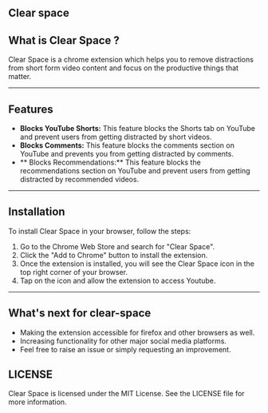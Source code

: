 ## Clear space

## What is Clear Space ? 

Clear Space is a chrome extension which helps you to remove distractions from short form video content and focus on the productive things that matter. 

---

## Features

- **Blocks YouTube Shorts:**
 This feature blocks the Shorts tab on YouTube and prevent users from getting distracted by short videos.
- **Blocks Comments:**
 This feature blocks the comments section on YouTube and prevents you from getting distracted by comments.
- ** Blocks Recommendations:**
 This feature blocks the recommendations section on YouTube and prevent users from getting distracted by recommended videos.

---

## Installation

To install Clear Space in your browser, follow the steps:

1. Go to the Chrome Web Store and search for "Clear Space".
2. Click the "Add to Chrome" button to install the extension.
3. Once the extension is installed, you will see the Clear Space icon in the top right corner of your browser.
4. Tap on the icon and allow the extension to access Youtube.


--- 

## What's next for clear-space

- Making the extension accessible for firefox and other browsers as well.
- Increasing functionality for other major social media platforms.
- Feel free to raise an issue or simply requesting an improvement.


## LICENSE
Clear Space is licensed under the MIT License. See the LICENSE file for more information.